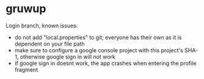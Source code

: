 # gruwup

Login branch, known issues:
- do not add "local.properties" to git; everyone has their own as it is dependent on your file path
- make sure to configure a google console project with this project's SHA-1, otherwise google sign in will not work
- if google sign in doesnt work, the app crashes when entering the profile fragment
